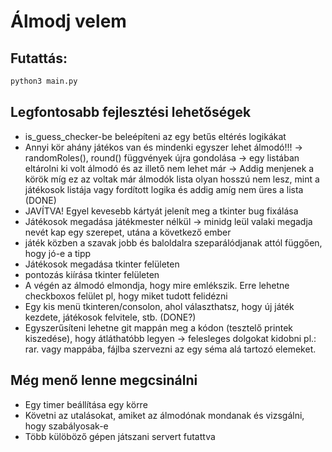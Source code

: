 # Álmodj velem

## Futattás:
```bash
python3 main.py
```

## Legfontosabb fejlesztési lehetőségek
- is_guess_checker-be beleépíteni az egy betűs eltérés logikákat
- Annyi kör ahány játékos van és mindenki egyszer lehet álmodó!!! -> randomRoles(), round() függvények újra gondolása -> egy listában eltárolni ki volt álmodó és az illető nem lehet már -> Addig menjenek a körök míg ez az voltak már álmodók lista olyan hosszú nem lesz, mint a játékosok listája vagy fordított logika és addig amíg nem üres a lista (DONE)
- JAVÍTVA! Egyel kevesebb kártyát jelenít meg a tkinter bug fixálása
- Játékosok megadása játékmester nélkül -> minidg leül valaki megadja nevét kap egy szerepet, utána a következő ember
- játék közben a szavak jobb és baloldalra szeparálódjanak attól függően, hogy jó-e a tipp
- Játékosok megadása tkinter felületen
- pontozás kiírása tkinter felületen
- A végén az álmodó elmondja, hogy mire emlékszik. Erre lehetne checkboxos felület pl, hogy miket tudott felidézni
- Egy kis menü tkinteren/consolon, ahol választhatsz, hogy új játék kezdete, játékosok felvitele, stb. (DONE?)
- Egyszerűsíteni lehetne git mappán meg a kódon (tesztelő printek kiszedése), hogy átláthatóbb legyen -> felesleges dolgokat kidobni pl.: rar. vagy mappába, fájlba szervezni az egy séma alá tartozó elemeket.

## Még menő lenne megcsinálni
- Egy timer beállítása egy körre
- Követni az utalásokat, amiket az álmodónak mondanak és vizsgálni, hogy szabályosak-e
- Több külöböző gépen játszani servert futattva
